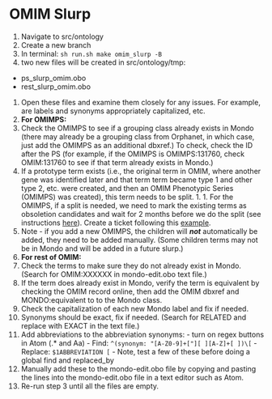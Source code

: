 # OMIM Slurp

1. Navigate to src/ontology
1. Create a new branch
1. In terminal:
`sh run.sh make omim_slurp -B`
1. two new files will be created in src/ontology/tmp:
- ps_slurp_omim.obo
- rest_slurp_omim.obo

1. Open these files and examine them closely for any issues. For example, 
are labels and synonyms appropriately capitalized, etc.
2. **For OMIMPS:**
  1. Check the OMIMPS to see if a grouping class already exists in Mondo (there may already be a grouping class from Orphanet, in which case, just add the OMIMPS as an additional dbxref.) To check, check the ID after the PS (for example, if the OMIMPS is OMIMPS:131760, check OMIM:131760 to see if that term already exists in Mondo.)
  1. If a prototype term exists (i.e., the original term in OMIM, where another gene was identified later and that term term became type 1 and other type 2, etc. were created, and then an OMIM Phenotypic Series (OMIMPS) was created), this term needs to be split.
    1. 1. For the OMIMPS, if a split is needed, we need to mark the existing terms as obsoletion candidates and wait for 2 months before we do the split (see instructions [here](https://mondo.readthedocs.io/en/latest/editors-guide/sop_splitting-terms/)). Create a ticket following this [example](https://github.com/monarch-initiative/mondo/issues/4500).
  1. Note - if you add a new OMIMPS, the children will **_not_** automatically be added, they need to be added manually. (Some children terms may not be in Mondo and will be added in a future slurp.)
3. **For rest of OMIM:**
  1. Check the terms to make sure they do not already exist in Mondo. (Search for OMIM:XXXXXX in mondo-edit.obo text file.) 
  2. If the term does already exist in Mondo, verify the term is equivalent by checking the OMIM record online, then add the OMIM dbxref and MONDO:equivalent to to the Mondo class.
  3. Check the capitalization of each new Mondo label and fix if needed.
  4. Synonyms should be exact, fix if needed. (Search for RELATED and replace with EXACT in the text file.)
  5. Add abbreviations to the abbreviation synonyms:
    - turn on regex buttons in Atom (.* and Aa)
    - Find:  `^(synonym: "[A-Z0-9]+["][ ][A-Z]+[ ])\[`
    - Replace: ``$1ABBREVIATION [``
    - Note, test a few of these before doing a global find and replaced_by
1. Manually add these to the mondo-edit.obo file by copying and pasting 
the lines into the mondo-edit.obo file in a text editor such as Atom.
1. Re-run step 3 until all the files are empty.
